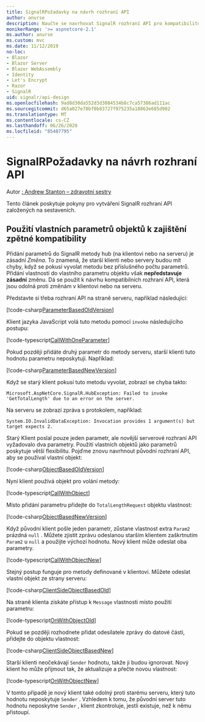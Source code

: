 ```yaml
---
title: SignalRPožadavky na návrh rozhraní API
author: anurse
description: Naučte se navrhovat SignalR rozhraní API pro kompatibilitu mezi verzemi vaší aplikace.
monikerRange: '>= aspnetcore-2.1'
ms.author: anurse
ms.custom: mvc
ms.date: 11/12/2019
no-loc:
- Blazor
- Blazor Server
- Blazor WebAssembly
- Identity
- Let's Encrypt
- Razor
- SignalR
uid: signalr/api-design
ms.openlocfilehash: 9ad8d30da552d3d3084534b8c7ca57386ad111ac
ms.sourcegitcommit: d65a027e78bf0b83727f975235a18863e685d902
ms.translationtype: MT
ms.contentlocale: cs-CZ
ms.lasthandoff: 06/26/2020
ms.locfileid: "85407795"
---
```

# <a name="signalr-api-design-considerations"></a>SignalRPožadavky na návrh rozhraní API

Autor [: Andrew Stanton – zdravotní sestry](https://twitter.com/anurse)

Tento článek poskytuje pokyny pro vytváření SignalR rozhraní API založených na sestaveních.

## <a name="use-custom-object-parameters-to-ensure-backwards-compatibility"></a>Použití vlastních parametrů objektů k zajištění zpětné kompatibility

Přidání parametrů do SignalR metody hub (na klientovi nebo na serveru) je zásadní *Změna*. To znamená, že starší klienti nebo servery budou mít chyby, když se pokusí vyvolat metodu bez příslušného počtu parametrů. Přidání vlastností do vlastního parametru objektu však **nepředstavuje zásadní** změnu. Dá se použít k návrhu kompatibilních rozhraní API, která jsou odolná proti změnám v klientovi nebo na serveru.

Představte si třeba rozhraní API na straně serveru, například následující:

[!code-csharp[ParameterBasedOldVersion](api-design/sample/Samples.cs?name=ParameterBasedOldVersion)]

Klient jazyka JavaScript volá tuto metodu pomocí `invoke` následujícího postupu:

[!code-typescript[CallWithOneParameter](api-design/sample/Samples.ts?name=CallWithOneParameter)]

Pokud později přidáte druhý parametr do metody serveru, starší klienti tuto hodnotu parametru neposkytují. Například:

[!code-csharp[ParameterBasedNewVersion](api-design/sample/Samples.cs?name=ParameterBasedNewVersion)]

Když se starý klient pokusí tuto metodu vyvolat, zobrazí se chyba takto:

```
Microsoft.AspNetCore.SignalR.HubException: Failed to invoke 'GetTotalLength' due to an error on the server.
```

Na serveru se zobrazí zpráva s protokolem, například:

```
System.IO.InvalidDataException: Invocation provides 1 argument(s) but target expects 2.
```

Starý Klient poslal pouze jeden parametr, ale novější serverové rozhraní API vyžadovalo dva parametry. Použití vlastních objektů jako parametrů poskytuje větší flexibilitu. Pojďme znovu navrhnout původní rozhraní API, aby se používal vlastní objekt:

[!code-csharp[ObjectBasedOldVersion](api-design/sample/Samples.cs?name=ObjectBasedOldVersion)]

Nyní klient používá objekt pro volání metody:

[!code-typescript[CallWithObject](api-design/sample/Samples.ts?name=CallWithObject)]

Místo přidání parametru přidejte do `TotalLengthRequest` objektu vlastnost:

[!code-csharp[ObjectBasedNewVersion](api-design/sample/Samples.cs?name=ObjectBasedNewVersion&highlight=4,9-13)]

Když původní klient pošle jeden parametr, zůstane vlastnost extra `Param2` prázdná `null` . Můžete zjistit zprávu odeslanou starším klientem zaškrtnutím `Param2` u `null` a použijte výchozí hodnotu. Nový klient může odeslat oba parametry.

[!code-typescript[CallWithObjectNew](api-design/sample/Samples.ts?name=CallWithObjectNew)]

Stejný postup funguje pro metody definované v klientovi. Můžete odeslat vlastní objekt ze strany serveru:

[!code-csharp[ClientSideObjectBasedOld](api-design/sample/Samples.cs?name=ClientSideObjectBasedOld)]

Na straně klienta získáte přístup k `Message` vlastnosti místo použití parametru:

[!code-typescript[OnWithObjectOld](api-design/sample/Samples.ts?name=OnWithObjectOld)]

Pokud se později rozhodnete přidat odesílatele zprávy do datové části, přidejte do objektu vlastnost:

[!code-csharp[ClientSideObjectBasedNew](api-design/sample/Samples.cs?name=ClientSideObjectBasedNew&highlight=5)]

Starší klienti neočekávají `Sender` hodnotu, takže ji budou ignorovat. Nový klient ho může přijmout tak, že aktualizuje a přečte novou vlastnost:

[!code-typescript[OnWithObjectNew](api-design/sample/Samples.ts?name=OnWithObjectNew&highlight=2-5)]

V tomto případě je nový klient také odolný proti starému serveru, který tuto hodnotu neposkytuje `Sender` . Vzhledem k tomu, že původní server tuto hodnotu neposkytne `Sender` , klient zkontroluje, jestli existuje, než k němu přistoupí.
